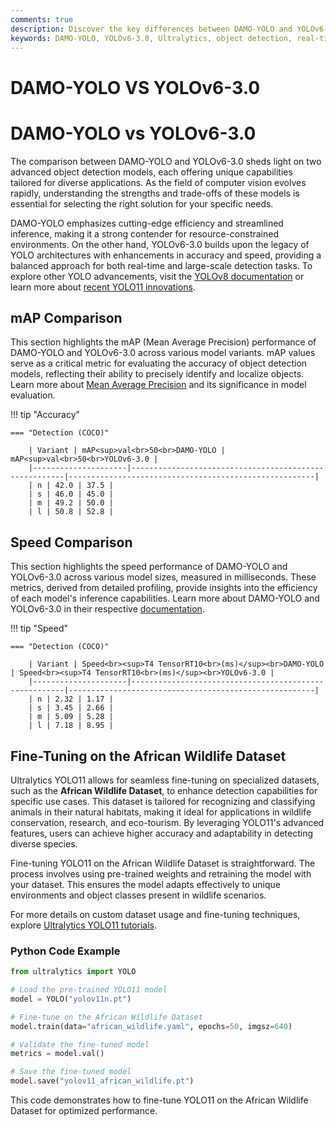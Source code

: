 ```yaml
---
comments: true
description: Discover the key differences between DAMO-YOLO and YOLOv6-3.0 in this comprehensive comparison. Explore their performance, speed, and efficiency in real-time AI, object detection, and computer vision applications. Learn how these models stack up for edge AI and other cutting-edge use cases.
keywords: DAMO-YOLO, YOLOv6-3.0, Ultralytics, object detection, real-time AI, edge AI, computer vision, AI models, model comparison
---
```


# DAMO-YOLO VS YOLOv6-3.0

# DAMO-YOLO vs YOLOv6-3.0

The comparison between DAMO-YOLO and YOLOv6-3.0 sheds light on two advanced object detection models, each offering unique capabilities tailored for diverse applications. As the field of computer vision evolves rapidly, understanding the strengths and trade-offs of these models is essential for selecting the right solution for your specific needs.

DAMO-YOLO emphasizes cutting-edge efficiency and streamlined inference, making it a strong contender for resource-constrained environments. On the other hand, YOLOv6-3.0 builds upon the legacy of YOLO architectures with enhancements in accuracy and speed, providing a balanced approach for both real-time and large-scale detection tasks. To explore other YOLO advancements, visit the [YOLOv8 documentation](https://docs.ultralytics.com/models/yolov8/) or learn more about [recent YOLO11 innovations](https://www.ultralytics.com/blog/ultralytics-yolo11-has-arrived-redefine-whats-possible-in-ai).

## mAP Comparison

This section highlights the mAP (Mean Average Precision) performance of DAMO-YOLO and YOLOv6-3.0 across various model variants. mAP values serve as a critical metric for evaluating the accuracy of object detection models, reflecting their ability to precisely identify and localize objects. Learn more about [Mean Average Precision](https://www.ultralytics.com/glossary/mean-average-precision-map) and its significance in model evaluation.

!!! tip "Accuracy"

    === "Detection (COCO)"

    	| Variant | mAP<sup>val<br>50<br>DAMO-YOLO | mAP<sup>val<br>50<br>YOLOv6-3.0 |
    	|---------------------|-------------------------------------------------------|-------------------------------------------------------|
    	| n | 42.0 | 37.5 |
    	| s | 46.0 | 45.0 |
    	| m | 49.2 | 50.0 |
    	| l | 50.8 | 52.8 |


## Speed Comparison

This section highlights the speed performance of DAMO-YOLO and YOLOv6-3.0 across various model sizes, measured in milliseconds. These metrics, derived from detailed profiling, provide insights into the efficiency of each model's inference capabilities. Learn more about DAMO-YOLO and YOLOv6-3.0 in their respective [documentation](https://docs.ultralytics.com).

!!! tip "Speed"

    === "Detection (COCO)"

    	| Variant | Speed<br><sup>T4 TensorRT10<br>(ms)</sup><br>DAMO-YOLO | Speed<br><sup>T4 TensorRT10<br>(ms)</sup><br>YOLOv6-3.0 |
    	|---------------------|-------------------------------------------------------|-------------------------------------------------------|
    	| n | 2.32 | 1.17 |
    	| s | 3.45 | 2.66 |
    	| m | 5.09 | 5.28 |
    	| l | 7.18 | 8.95 |

## Fine-Tuning on the African Wildlife Dataset

Ultralytics YOLO11 allows for seamless fine-tuning on specialized datasets, such as the **African Wildlife Dataset**, to enhance detection capabilities for specific use cases. This dataset is tailored for recognizing and classifying animals in their natural habitats, making it ideal for applications in wildlife conservation, research, and eco-tourism. By leveraging YOLO11's advanced features, users can achieve higher accuracy and adaptability in detecting diverse species.

Fine-tuning YOLO11 on the African Wildlife Dataset is straightforward. The process involves using pre-trained weights and retraining the model with your dataset. This ensures the model adapts effectively to unique environments and object classes present in wildlife scenarios.

For more details on custom dataset usage and fine-tuning techniques, explore [Ultralytics YOLO11 tutorials](https://docs.ultralytics.com/guides/).

### Python Code Example

```python
from ultralytics import YOLO

# Load the pre-trained YOLO11 model
model = YOLO("yolov11n.pt")

# Fine-tune on the African Wildlife Dataset
model.train(data="african_wildlife.yaml", epochs=50, imgsz=640)

# Validate the fine-tuned model
metrics = model.val()

# Save the fine-tuned model
model.save("yolov11_african_wildlife.pt")
```

This code demonstrates how to fine-tune YOLO11 on the African Wildlife Dataset for optimized performance.
